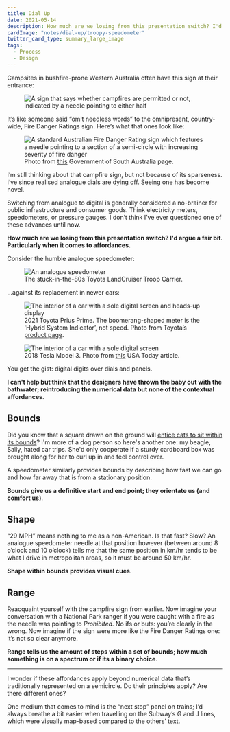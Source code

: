 ```yaml
---
title: Dial Up
date: 2021-05-14
description: How much are we losing from this presentation switch? I'd argue a fair bit. Particularly when it comes to affordances.
cardImage: "notes/dial-up/troopy-speedometer"
twitter_card_type: summary_large_image
tags:
  - Process
  - Design
---
```


Campsites in bushfire-prone Western Australia often have this sign at their entrance:

<figure>
  <img src="https://ik.imagekit.io/dw/notes/dial-up/campfire-sign.jpg" alt="A sign that says whether campfires are permitted or not, indicated by a needle pointing to either half">
</figure>

It’s like someone said “omit needless words” to the omnipresent, country-wide, Fire Danger Ratings sign. Here’s what that ones look like:

<figure>
  <img src="https://ik.imagekit.io/dw/notes/dial-up/fire-danger-rating.jpg" alt="A standard Australian Fire Danger Rating sign which features a needle pointing to a section of a semi-circle with increasing severity of fire danger">
  <figcaption>Photo from <a href="https://www.environment.sa.gov.au/news-hub/news/articles/2019/11/parks-close-with-catastrophic-fire-danger" target="_blank">this</a> Government of South Australia page.</figcaption>
</figure>

I’m still thinking about that campfire sign, but not because of its sparseness. I’ve since realised analogue dials are dying off. Seeing one has become novel.

Switching from analogue to digital is generally considered a no-brainer for public infrastructure and consumer goods. Think electricity meters, speedometers, or pressure gauges. I don’t think I’ve ever questioned one of these advances until now.

**How much are we losing from this presentation switch? I'd argue a fair bit. Particularly when it comes to affordances.**

Consider the humble analogue speedometer:

<figure>
  <img src="https://ik.imagekit.io/dw/notes/dial-up/troopy-speedometer.jpg" alt="An analogue speedometer">
  <figcaption>The stuck-in-the-80s Toyota LandCruiser Troop Carrier.</figcaption>
</figure>

…against its replacement in newer cars:

<figure>
  <img src="https://ik.imagekit.io/dw/notes/dial-up/toyota-prius-prime.jpg" alt="The interior of a car with a sole digital screen and heads-up display">
  <figcaption>2021 Toyota Prius Prime. The boomerang-shaped meter is the 'Hybrid System Indicator’, not speed. Photo from Toyota’s <a href="https://www.toyota.com/priusprime/photo-gallery/interior/9" target="_blank">product page</a>.</figcaption>
</figure>

<figure>
  <img src="https://ik.imagekit.io/dw/notes/dial-up/tesla-model-3.jpg" alt="The interior of a car with a sole digital screen">
  <figcaption>2018 Tesla Model 3. Photo from <a href="https://www.usatoday.com/story/tech/talkingtech/2018/10/04/tesla-model-3-display-confuses-police-officer/1510873002/" target="_blank">this</a> USA Today article.</figcaption>
</figure>

You get the gist: digital digits over dials and panels.

**I can't help but think that the designers have thrown the baby out with the bathwater; reintroducing the numerical data but none of the contextual affordances**.

## Bounds

Did you know that a square drawn on the ground will [entice cats to sit within its bounds](https://www.npr.org/2021/05/10/994262792/cats-take-if-i-fits-i-sits-seriously-even-if-the-space-is-just-an-illusion)? I'm more of a dog person so here's another one: my beagle, Sally, hated car trips. She'd only cooperate if a sturdy cardboard box was brought along for her to curl up in and feel control over.

A speedometer similarly provides bounds by describing how fast we can go and how far away that is from a stationary position.

**Bounds give us a definitive start and end point; they orientate us (and comfort us)**.

## Shape

“29 MPH” means nothing to me as a non-American. Is that fast? Slow? An analogue speedometer needle at that position however (between around 8 o’clock and 10 o’clock) tells me that the same position in km/hr tends to be what I drive in metropolitan areas, so it must be around 50 km/hr.

**Shape within bounds provides visual cues**.

## Range

Reacquaint yourself with the campfire sign from earlier. Now imagine your conversation with a National Park ranger if you were caught with a fire as the needle was pointing to _Prohibited_. No ifs or buts: you’re clearly in the wrong. Now imagine if the sign were more like the Fire Danger Ratings one: it’s not so clear anymore.

**Range tells us the amount of steps within a set of bounds; how much something is on a spectrum or if its a binary choice**.

---

I wonder if these affordances apply beyond numerical data that’s traditionally represented on a semicircle. Do their principles apply? Are there different ones?

One medium that comes to mind is the “next stop” panel on trains; I’d always breathe a bit easier when travelling on the Subway’s G and J lines, which were visually map-based compared to the others’ text.
